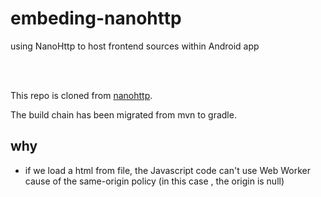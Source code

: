 # embeding-nanohttp
 using NanoHttp to host frontend  sources within Android app 

<br/><br/>

This repo is cloned from [nanohttp](https://github.com/NanoHttpd/nanohttpd). 

The build chain has been migrated from mvn to gradle.

## why 

- if we load a html from file, the Javascript code can't use Web Worker cause of the same-origin policy (in this case , the origin is null)

